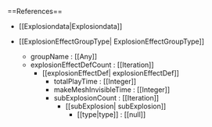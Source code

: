 ==References==
 * [[Explosiondata|Explosiondata]]

 * [[ExplosionEffectGroupType| ExplosionEffectGroupType]]
   * groupName : [[Any]]
   * explosionEffectDefCount : [[Iteration]]
     * [[explosionEffectDef| explosionEffectDef]]
       * totalPlayTime : [[Integer]]
       * makeMeshInvisibleTime : [[Integer]]
       * subExplosionCount : [[Iteration]]
         * [[subExplosion| subExplosion]]
           * [[type|type]] : [[null]]

